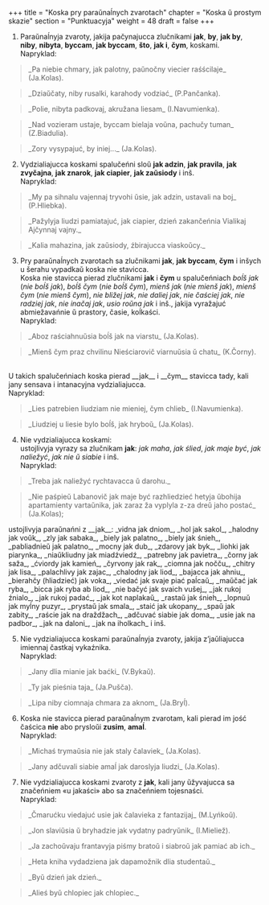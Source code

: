 +++
title = "Koska pry paraŭnaĺnych zvarotach"
chapter = "Koska ŭ prostym skazie"
section = "Punktuacyja"
weight = 48
draft = false
+++

1. Paraŭnaĺnyja zvaroty, jakija pačynajucca zlučnikami __jak__, __by__, __jak by__, __niby__, __nibyta__, __byccam__, __jak byccam__, __što__, __jak i__, __čym__, koskami.
<br>Napryklad:
<blockquote>_Pa niebie chmary, jak palotny, paŭnočny viecier raśścilaje_ (Ja.Kolas).</blockquote>
<blockquote>_Dziaŭčaty, niby rusalki, karahody vodziać_ (P.Pančanka).</blockquote>
<blockquote>_Polie, nibyta padkovaj, akružana liesam_ (I.Navumienka).</blockquote>
<blockquote>_Nad vozieram ustaje, byccam bielaja voŭna, pachučy tuman_ (Z.Biadulia).</blockquote>
<blockquote>_Zory vysypajuć, by iniej..._ (Ja.Kolas).</blockquote>

2. Vydzialiajucca koskami spalučeńni sloŭ __jak adzin__, __jak pravila__, __jak zvyčajna__, __jak znarok__, __jak ciapier__, __jak zaŭsiody__ i inš.
<br>Napryklad:
<blockquote>_My pa sihnalu vajennaj tryvohi ŭsie, jak adzin, ustavali na boj_ (P.Hliebka).</blockquote>
<blockquote>_Pažylyja liudzi pamiatajuć, jak ciapier, dzień zakančeńnia Vialikaj Ajčynnaj vajny._</blockquote>
<blockquote>_Kalia mahazina, jak zaŭsiody, źbirajucca viaskoŭcy._</blockquote>

3. Pry paraŭnaĺnych zvarotach sa zlučnikami __jak__, __jak byccam__, __čym__ i inšych u šerahu vypadkaŭ koska nie stavicca.
<br>Koska nie stavicca pierad zlučnikami __jak__ i __čym__ u spalučeńniach _boĺš jak_ (_nie boĺš jak_), _boĺš čym_ (_nie boĺš čym_), _mienš jak_ (_nie mienš jak_), _mienš čym_ (_nie mienš čym_), _nie bližej jak_, _nie daliej jak_, _nie čaściej jak_, _nie radziej jak_, _nie inačaj jak_, _usio roŭna jak_ i inš., jakija vyražajuć abmiežavańnie ŭ prastory, časie, koĺkaści.
<br>Napryklad:
<blockquote>_Aboz raściahnuŭsia boĺš jak na viarstu_ (Ja.Kolas).</blockquote>
<blockquote>_Mienš čym praz chvilinu Nieściarovič viarnuŭsia ŭ chatu_ (K.Čorny).</blockquote>
<br>U takich spalučeńniach koska pierad __jak__ i __čym__ stavicca tady, kali jany sensava i intanacyjna vydzialiajucca.
<br>Napryklad:
<blockquote>_Lies patrebien liudziam nie mieniej, čym chlieb_ (I.Navumienka).</blockquote>
<blockquote>_Liudziej u liesie bylo boĺš, jak hryboŭ_ (Ja.Kolas).</blockquote>

4. Nie vydzialiajucca koskami:
<br>ustojlivyja vyrazy sa zlučnikam __jak__: _jak maha_, _jak ślied_, _jak maje być_, _jak naliežyć_, _jak nie ŭ siabie_ i inš.
<br>Napryklad:
<blockquote>_Treba jak naliežyć rychtavacca ŭ darohu._</blockquote>
<blockquote>_Nie paśpieŭ Labanovič jak maje być razhliedzieć hetyja ŭbohija apartamienty vartaŭnika, jak zaraz ža vyplyla z-za dreŭ jaho postać_ (Ja.Kolas);</blockquote>
ustojlivyja paraŭnańni z __jak__: _vidna jak dniom_, _hol jak sakol_, _halodny jak voŭk_, _zly jak sabaka_, _biely jak palatno_, _biely jak śnieh_, _pabliadnieŭ jak palatno_, _mocny jak dub_, _zdarovy jak byk_, _liohki jak piarynka_, _niaŭkliudny jak miadźviedź_, _patrebny jak pavietra_, _čorny jak saža_, _ćviordy jak kamień_, _čyrvony jak rak_, _ciomna jak nočču_, _chitry jak lisa_, _palachlivy jak zajac_, _chalodny jak liod_, _bajacca jak ahniu_, _bierahčy (hliadzieć) jak voka_, _viedać jak svaje piać paĺcaŭ_, _maŭčać jak ryba_, _bicca jak ryba ab liod_, _nie bačyć jak svaich vušej_, _jak rukoj źnialo_, _jak rukoj padać_, _jak kot naplakaŭ_, _rastaŭ jak śnieh_, _lopnuŭ jak myĺny puzyr_, _prystaŭ jak smala_, _staić jak ukopany_, _spaŭ jak zabity_, _raście jak na draždžach_, _adčuvać siabie jak doma_, _usie jak na padbor_, _jak na daloni_, _jak na iholkach_ i inš.

5. Nie vydzialiajucca koskami paraŭnaĺnyja zvaroty, jakija z’jaŭliajucca imiennaj častkaj vykaźnika.
<br>Napryklad:
<blockquote>_Jany dlia mianie jak baćki_ (V.Bykaŭ).</blockquote>
<blockquote>_Ty jak pieśnia taja_ (Ja.Pušča).</blockquote>
<blockquote>_Lipa niby ciomnaja chmara za aknom_ (Ja.Bryĺ).</blockquote>

6. Koska nie stavicca pierad paraŭnaĺnym zvarotam, kali pierad im jość čaścica __nie__ abo prysloŭi __zusim__, __amaĺ__.
<br>Napryklad:
<blockquote>_Michaś trymaŭsia nie jak staly čalaviek_ (Ja.Kolas).</blockquote>
<blockquote>_Jany adčuvali siabie amaĺ jak daroslyja liudzi_ (Ja.Kolas).</blockquote>

7. Nie vydzialiajucca koskami zvaroty z __jak__, kali jany ŭžyvajucca sa značeńniem «u jakaści» abo sa značeńniem tojesnaści.
<br>Napryklad:
<blockquote>_Čmarućku viedajuć usie jak čalavieka z fantazijaj_ (M.Lyńkoŭ).</blockquote>
<blockquote>_Jon slaviŭsia ŭ bryhadzie jak vydatny padryŭnik_ (I.Mieliež).</blockquote>
<blockquote>_Ja zachoŭvaju frantavyja piśmy bratoŭ i siabroŭ jak pamiać ab ich._</blockquote>
<blockquote>_Heta kniha vydadziena jak dapamožnik dlia studentaŭ._</blockquote>
<blockquote>_Byŭ dzień jak dzień._</blockquote>
<blockquote>_Alieś byŭ chlopiec jak chlopiec._</blockquote>